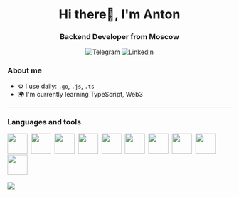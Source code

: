 <div id="header" align="center">
    <h1>Hi there👋, I'm  Anton </h1>
    <h3>Backend Developer from Moscow</h3>
</div>

<div id="socials" align="center">
  <a href="https://t.me/nglmq">
    <img src="https://img.shields.io/badge/Telegram-blue?style=for-the-badge&logo=telegram&logoColor=white" alt="Telegram"/>
  </a>
  <a href="https://www.linkedin.com/in/anton-mogilev-9237a4309/">
    <img src="https://img.shields.io/badge/LinkedIn-blue?style=for-the-badge&logo=linkedin&logoColor=white" alt="LinkedIn"/>
  </a>
</div>

### About me
- ⚙️ I use daily: `.go`, `.js`, `.ts`
- 🌍 I'm currently learning TypeScript, Web3

---

### Languages and tools

<img src="https://cdn.jsdelivr.net/gh/devicons/devicon@latest/icons/go/go-original-wordmark.svg" style="width: 45px"/>&nbsp;
<img src="https://cdn.jsdelivr.net/gh/devicons/devicon@latest/icons/docker/docker-plain-wordmark.svg" style="width: 45px" />&nbsp;
<img src="https://cdn.jsdelivr.net/gh/devicons/devicon@latest/icons/postgresql/postgresql-original.svg" style="width: 45px" />&nbsp;
<img src="https://cdn.jsdelivr.net/gh/devicons/devicon@latest/icons/typescript/typescript-original.svg" style="width: 45px" />&nbsp;
<img src="https://cdn.jsdelivr.net/gh/devicons/devicon@latest/icons/javascript/javascript-original.svg" style="width: 45px" />&nbsp;
<img src="https://cdn.jsdelivr.net/gh/devicons/devicon@latest/icons/nodejs/nodejs-plain-wordmark.svg" style="width: 45px" />&nbsp;
<img src="https://cdn.jsdelivr.net/gh/devicons/devicon@latest/icons/grpc/grpc-original.svg" style="width: 45px" />&nbsp;
<img src="https://cdn.jsdelivr.net/gh/devicons/devicon@latest/icons/linux/linux-original.svg" style="width: 45px" />&nbsp;
<img src="https://cdn.jsdelivr.net/gh/devicons/devicon@latest/icons/ubuntu/ubuntu-original-wordmark.svg" style="width: 45px" />&nbsp;
<img src="https://cdn.jsdelivr.net/gh/devicons/devicon@latest/icons/github/github-original.svg" style="width:45px"/>&nbsp;

![](http://github-profile-summary-cards.vercel.app/api/cards/profile-details?username=nglmq&theme=discord_old_blurple)
